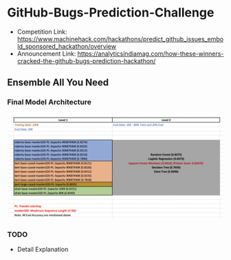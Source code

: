 # GitHub-Bugs-Prediction-Challenge

* Competition Link: https://www.machinehack.com/hackathons/predict_github_issues_embold_sponsored_hackathon/overview
* Announcement Link: https://analyticsindiamag.com/how-these-winners-cracked-the-github-bugs-prediction-hackathon/

## Ensemble All You Need

### Final Model Architecture
![Final Ensemble Model](final_model_arch.png)


### TODO

* Detail Explanation
